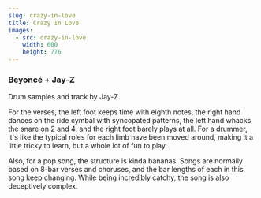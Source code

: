 ```yaml
---
slug: crazy-in-love
title: Crazy In Love
images:
  - src: crazy-in-love
    width: 600
    height: 776
---
```

### Beyoncé + Jay-Z

Drum samples and track by Jay-Z.

For the verses, the left foot keeps time with eighth notes, the right hand dances on the ride cymbal with syncopated patterns, the left hand whacks the snare on 2 and 4, and the right foot barely plays at all. For a drummer, it's like the typical roles for each limb have been moved around, making it a little tricky to learn, but a whole lot of fun to play.

Also, for a pop song, the structure is kinda bananas. Songs are normally based on 8-bar verses and choruses, and the bar lengths of each in this song keep changing. While being incredibly catchy, the song is also deceptively complex.

<div data-player="ViwtNLUqkMY"></div>